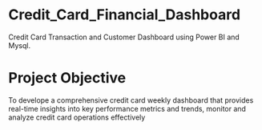# Credit_Card_Financial_Dashboard
Credit Card Transaction and Customer Dashboard using Power BI and Mysql.

# Project Objective
To develope a comprehensive credit card weekly dashboard that provides real-time insights into key performance metrics and trends, monitor and analyze credit card operations effectively 
